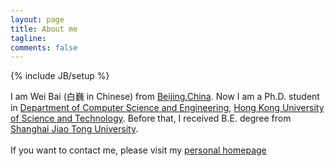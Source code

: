 ```yaml
---
layout: page
title: About me
tagline:
comments: false
---
```

{% include JB/setup %}

<!--<ul class="posts">
  {% for post in site.posts %}
    <li><span>{{ post.date | date_to_string }}</span> &raquo; <a href="{{ BASE_PATH }}{{ post.url }}">{{ post.title }}</a></li>
  {% endfor %}
</ul>-->

<p>
I am Wei Bai (&#x767D;&#x5DCD; in Chinese) from <a href="http://en.wikipedia.org/wiki/Beijing">Beijing</a>,<a href="http://en.wikipedia.org/wiki/China">China</a>. 
Now I am a Ph.D. student in <a href="http://www.cse.ust.hk">Department of Computer Science and Engineering</a>,
<a href="http://www.ust.hk">Hong Kong University of Science and Technology</a>. Before that, I received B.E. degree from <a href="http://www.sjtu.edu.cn">Shanghai Jiao Tong University</a>.
<br/>
<br/>
If you want to contact me, please visit my <a href="http://sing.cse.ust.hk/~wei/">personal homepage</a>
</p>
